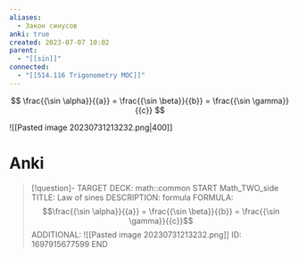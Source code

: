 ```yaml
---
aliases:
  - Закон синусов
anki: true
created: 2023-07-07 10:02
parent:
  - "[[sin]]"
connected:
  - "[[514.116 Trigonometry MOC]]"
---
```

$$
\frac{{\sin \alpha}}{{a}} = \frac{{\sin \beta}}{{b}} = \frac{{\sin \gamma}}{{c}}
$$

![[Pasted image 20230731213232.png|400]]


# Anki
> [!question]-
TARGET DECK: math::common
START
Math_TWO_side
TITLE: Law of sines
DESCRIPTION: formula
FORMULA: $$\frac{{\sin \alpha}}{{a}} = \frac{{\sin \beta}}{{b}} = \frac{{\sin \gamma}}{{c}}$$
ADDITIONAL:  ![[Pasted image 20230731213232.png]]
ID: 1697915677599
END
